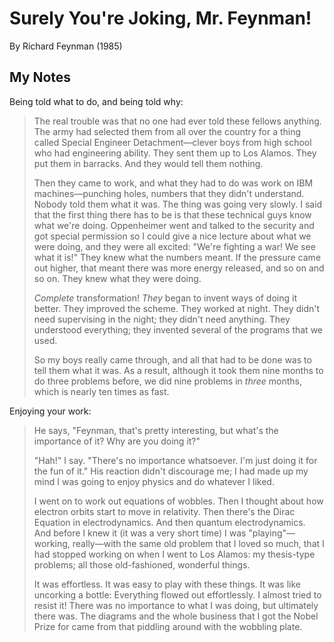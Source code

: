 # Surely You're Joking, Mr. Feynman!

By Richard Feynman (1985)

## My Notes

Being told what to do, and being told why:

> The real trouble was that no one had ever told these fellows anything. The army had selected them from all over the country for a thing called Special Engineer Detachment—clever boys from high school who had engineering ability. They sent them up to Los Alamos. They put them in barracks. And they would tell them nothing.
> 
> Then they came to work, and what they had to do was work on IBM machines—punching holes, numbers that they didn't understand. Nobody told them what it was. The thing was going very slowly. I said that the first thing there has to be is that these technical guys know what we're doing. Oppenheimer went and talked to the security and got special permission so I could give a nice lecture about what we were doing, and they were all excited: "We're fighting a war! We see what it is!" They knew what the numbers meant. If the pressure came out higher, that meant there was more energy released, and so on and so on. They knew what they were doing.
> 
> *Complete* transformation! *They* began to invent ways of doing it better. They improved the scheme. They worked at night. They didn't need supervising in the night; they didn't need anything. They understood everything; they invented several of the programs that we used.
> 
> So my boys really came through, and all that had to be done was to tell them what it was. As a result, although it took them nine months to do three problems before, we did nine problems in *three* months, which is nearly ten times as fast.

Enjoying your work:

> He says, "Feynman, that's pretty interesting, but what's the importance of it? Why are you doing it?"
> 
> "Hah!" I say. "There's no importance whatsoever. I'm just doing it for the fun of it." His reaction didn't discourage me; I had made up my mind I was going to enjoy physics and do whatever I liked.
> 
> I went on to work out equations of wobbles. Then I thought about how electron orbits start to move in relativity. Then there's the Dirac Equation in electrodynamics. And then quantum electrodynamics. And before I knew it (it was a very short time) I was "playing"—working, really—with the same old problem that I loved so much, that I had stopped working on when I went to Los Alamos: my thesis-type problems; all those old-fashioned, wonderful things.
> 
> It was effortless. It was easy to play with these things. It was like uncorking a bottle: Everything flowed out effortlessly. I almost tried to resist it! There was no importance to what I was doing, but ultimately there was. The diagrams and the whole business that I got the Nobel Prize for came from that piddling around with the wobbling plate.